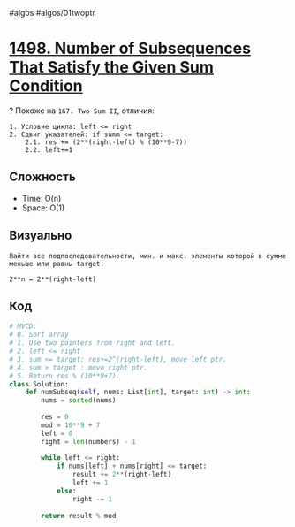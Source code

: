#algos
#algos/01twoptr

# [1498. Number of Subsequences That Satisfy the Given Sum Condition](https://leetcode.com/problems/number-of-subsequences-that-satisfy-the-given-sum-condition/)
?
Похоже на `167. Two Sum II`, отличия:
```
1. Условие цикла: left <= right
2. Сдвиг указателей: if summ <= target: 
	2.1. res += (2**(right-left) % (10**9-7))
	2.2. left+=1
```
## Сложность
* Time: O(n)
* Space: O(1)
## Визуально
```
Найти все подпоследовательности, мин. и макс. элементы которой в сумме меньше или равны target.

2**n = 2**(right-left)
```
## Код
```python
# MVCD:
# 0. Sort array
# 1. Use two pointers from right and left.
# 2. left <= right 
# 3. sum <= target: res+=2^(right-left), move left ptr.
# 4. sum > target : move right ptr.
# 5. Return res % (10**9+7).
class Solution:
    def numSubseq(self, nums: List[int], target: int) -> int:
        nums = sorted(nums)
        
		res = 0
        mod = 10**9 + 7
		left = 0
		right = len(numbers) - 1
        
        while left <= right:
            if nums[left] + nums[right] <= target:
                result += 2**(right-left)
                left += 1
            else:
                right -= 1
                  
        return result % mod
```
<!--SR:!2025-07-05,2,230-->